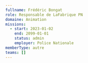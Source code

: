 ```yaml
---
fullname: Frédéric Bongat
role: Responsable de LaFabrique PN
domaine: Animation
missions:
  - start: 2023-01-02
    end: 2099-01-01
    status: admin
    employer: Police Nationale
memberType: autre
teams: []
---
```


